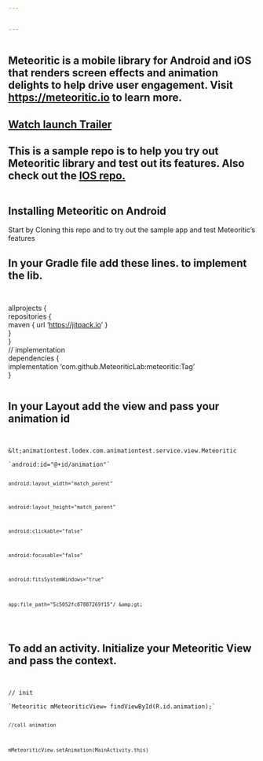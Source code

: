 ```yaml
---


---
```


<p><img src="https://d2mxuefqeaa7sj.cloudfront.net/s_4F771F769096EE6EDB712E8AF4AF4302AE6A389FE925C26583BAD1B21CA44E72_1552205499003_Covers.png" alt=""></p>
<h2 id="meteoritic-is-a-mobile-library-for-android-and-ios-that-renders-screen-effects-and-animation-delights-to-help-drive-user-engagement.-visit-httpsmeteoritic.io-to-learn-more.">Meteoritic is a mobile library for Android and iOS that renders screen effects and animation delights to help drive user engagement. Visit <a href="https://meteoritic.io">https://meteoritic.io</a> to learn more.</h2>
<h2 id="watch-launch-trailer"><a href="https://www.youtube.com/watch?v=vJ44sbieN9o&amp;feature=youtu.be">Watch launch Trailer</a></h2>
<h2 id="this-is-a-sample-repo-is-to-help-you-try-out-meteoritic-library-and-test-out-its-features.-also-check-out-the-ios-repo.">This is a sample repo is to help you try out Meteoritic library and test out its features. Also check out the <a href="https://github.com/MeteoriticLab/MeteoriticSample-ios">IOS repo.</a></h2>
<p><img src="https://d2mxuefqeaa7sj.cloudfront.net/s_BA7530E4BD98B6BA75BDBC3F98D63BE732EC542E67CA0C167FE79685411A5908_1547883458665_Box-Of-Gifts.gif" alt=""><img src="https://d2mxuefqeaa7sj.cloudfront.net/s_BA7530E4BD98B6BA75BDBC3F98D63BE732EC542E67CA0C167FE79685411A5908_1547883533002_Dangling-Astronaut-.gif" alt=""><img src="https://d2mxuefqeaa7sj.cloudfront.net/s_BA7530E4BD98B6BA75BDBC3F98D63BE732EC542E67CA0C167FE79685411A5908_1547883922082_jumping-Sports.gif" alt=""></p>
<h2 id="installing-meteoritic-on-android">Installing Meteoritic on Android</h2>
<p>Start by Cloning this repo and to try out the sample app and test Meteoritic’s features</p>
<h2 id="in-your-gradle-file-add-these-lines.-to-implement-the-lib.">In your Gradle file add these lines. to implement the lib.</h2>
<pre><code>
</code></pre><p>allprojects {<br>
repositories {<br>
maven { url ‘<a href="https://jitpack.io">https://jitpack.io</a>’ }<br>
}<br>
}<br>
// implementation<br>
dependencies {<br>
implementation ‘com.github.MeteoriticLab:meteoritic:Tag’<br>
}</p>
<p></p>
<p><img src="https://d2mxuefqeaa7sj.cloudfront.net/s_4F771F769096EE6EDB712E8AF4AF4302AE6A389FE925C26583BAD1B21CA44E72_1549882533743_Gradle.jpg" alt=""></p>
<h2 id="in-your-layout-add-the-view-and-pass-your-animation-id">In your Layout add the view and pass your animation id</h2>
<pre><code>
</code></pre><p><code>&amp;lt;animationtest.lodex.com.animationtest.service.view.Meteoritic</code></p>
<pre><code>`android:id="@+id/animation"`

`android:layout_width="match_parent"`

`android:layout_height="match_parent"`

`android:clickable="false"`

`android:focusable="false"`

`android:fitsSystemWindows="true"`

`app:file_path="5c5052fc87887269f15"/ &amp;gt;`
</code></pre>
<p></p>
<p><img src="https://d2mxuefqeaa7sj.cloudfront.net/s_4F771F769096EE6EDB712E8AF4AF4302AE6A389FE925C26583BAD1B21CA44E72_1549882567843_Layout.jpg" alt=""></p>
<p><img src="https://d2mxuefqeaa7sj.cloudfront.net/s_4F771F769096EE6EDB712E8AF4AF4302AE6A389FE925C26583BAD1B21CA44E72_1549882737019_FD5519B8-DEC0-42E5-8176-AAE7857C2750.png.jpg" alt=""></p>
<h2 id="to-add-an-activity.-initialize-your-meteoritic-view-and-pass-the-context.">To add an activity. Initialize your Meteoritic View and pass the context.</h2>
<pre><code>
</code></pre><p><code>// init</code></p>
<pre><code>`Meteoritic mMeteoriticView= findViewById(R.id.animation);`

`//call animation`

`mMeteoriticView.setAnimation(MainActivity.this)`
</code></pre>
<p></p>
<p><img src="https://d2mxuefqeaa7sj.cloudfront.net/s_4F771F769096EE6EDB712E8AF4AF4302AE6A389FE925C26583BAD1B21CA44E72_1549882572451_view.jpg" alt=""></p>
<p><img src="https://d2mxuefqeaa7sj.cloudfront.net/s_4F771F769096EE6EDB712E8AF4AF4302AE6A389FE925C26583BAD1B21CA44E72_1549882737019_FD5519B8-DEC0-42E5-8176-AAE7857C2750.png.jpg" alt=""></p>

